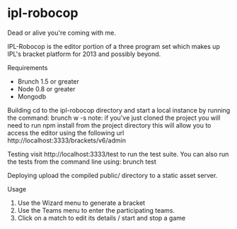 ipl-robocop
===========

Dead or alive you're coming with me.

IPL-Robocop is the editor portion of a three program set which makes up IPL's bracket platform for 2013 and possibly beyond.

Requirements
- Brunch 1.5 or greater
- Node 0.8 or greater
- Mongodb

Building
cd to the ipl-robocop directory and start a local instance by running the command:
brunch w -s
note: if you've just cloned the project you will need to run npm install from the project directory
this will allow you to access the editor using the following url http://localhost:3333/brackets/v6/admin

Testing
visit http://localhost:3333/test to run the test suite.
You can also run the tests from the command line using: brunch test

Deploying
upload the compiled public/ directory to a static asset server.

Usage
1. Use the Wizard menu to generate a bracket
2. Use the Teams menu to enter the participating teams.
3. Click on a match to edit its details / start and stop a game